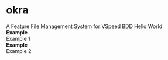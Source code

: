 # okra
A Feature File Management System for VSpeed BDD
Hello World<br/><b><span class="bg-success text-white">Example</span></b><br/>Example 1<br/><b><span class="bg-success text-white">Example</span></b><br/>Example 2
